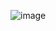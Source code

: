 ![image](https://user-images.githubusercontent.com/98780179/210142595-dd786f8a-5e18-49b5-837d-6fcbe320921e.png)
